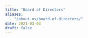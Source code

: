 ```yaml
---
title: "Board of Directors"
aliases:
  - "/about-us/board-of-directors/"
date: 2021-03-03
draft: false
---
```

